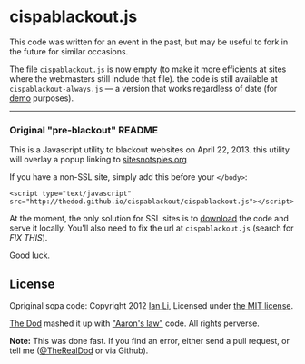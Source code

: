 cispablackout.js
===============

This code was written for an event in the past, but may be useful to fork in the future for similar occasions.

The file `cispablackout.js` is now empty (to make it more efficients at sites where the webmasters still include that file).
the code is still available at `cispablackout-always.js` &mdash; a version that works regardless of date (for [demo](http://thedod.github.io/cispablackout) purposes).

------

### Original "pre-blackout" README
This is a Javascript utility to blackout websites on April 22, 2013. this utility will overlay a popup linking to [sitesnotspies.org](sitesnotspies.org)

If you have a non-SSL site, simply add this before your `</body>`:

`<script type="text/javascript" src="http://thedod.github.io/cispablackout/cispablackout.js"></script>`

At the moment, the only solution for SSL sites is to [download]() the code and serve it locally.
You'll also need to fix the url at `cispablackout.js` (search for <em>FIX THIS</em>).

Good luck.

License
-------

Opriginal sopa code: Copyright 2012 [Ian Li](http://ianli.com),
Licensed under [the MIT license](http://www.opensource.org/licenses/mit-license.php).

[The Dod](https://dubiousdod.org) mashed it up with ["Aaron's law"](http://fixthecfaa) code.
All rights perverse.

**Note:** This was done fast. If you find an error, either send a pull request, or tell me ([@TheRealDod](https://twitter.com/TheRealDod) or via Github).
